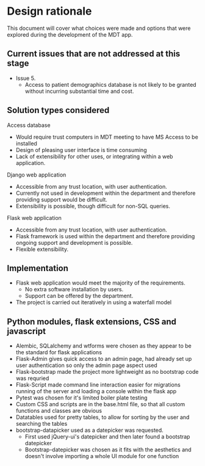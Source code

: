 # Design rationale

This document will cover what choices were made and options that were explored during the development of the MDT app.

## Current issues that are not addressed at this stage

- Issue 5.
  - Access to patient demographics database is not likely to be granted without incurring substantial time and cost.

## Solution types considered

Access database

- Would require trust computers in MDT meeting to have MS Access to be installed
- Design of pleasing user interface is time consuming
- Lack of extensibility for other uses, or integrating within a web application. 

Django web application

- Accessible from any trust location, with user authentication. 
- Currently not used in development within the department and therefore providing support would be difficult. 
- Extensibility is possible, though difficult for non-SQL queries. 

Flask web application

- Accessible from any trust location, with user authentication. 
- Flask framework is used within the department and therefore providing ongoing support and development is possible. 
- Flexible extensibility.


## Implementation

- Flask web application would meet the majority of the requirements. 
    - No extra software installation by users.
    - Support can be offered by the department.
- The project is carried out iteratively in using a waterfall model


## Python modules, flask extensions, CSS and javascript

- Alembic, SQLalchemy and wtforms were chosen as they appear to be the standard for flask applications
- Flask-Admin gives quick access to an admin page, had already set up user authentication so only the admin page aspect used
- Flask-bootstrap made the project more lightweight as no bootstrap code was requried
- Flask-Script made command line interaction easier for migrations running of the server and loading a console within the flask app
- Pytest was chosen for it's limited boiler plate testing
- Custom CSS and scripts are in the base.html file, so that all custom functions and classes are obvious
- Datatables used for pretty tables, to allow for sorting by the user and searching the tables
- bootstrap-datapicker used as a datepicker was requested.
    - First used jQuery-ui's datepicker and then later found a bootstrap datepicker
	- Bootstrap-datepicker was chosen as it fits with the aesthetics and doesn't involve importing a whole UI module for one function

